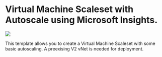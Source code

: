 # Virtual Machine Scaleset with Autoscale using Microsoft Insights.

<a href="https://portal.azure.com/#create/Microsoft.Template/uri/https%3A%2F%2Fraw.githubusercontent.com%2FMTCAtlanta%2Fazure-virtual-machine-templates%2Fmaster%2Fvmss-lapstack-autoscale%2Fazuredeploy.json" target="_blank">
    <img src="http://azuredeploy.net/deploybutton.png"/>
</a>

This template allows you to create a Virtual Machine Scaleset with some basic autoscaling. A preexising V2 vNet is needed for deployment. 